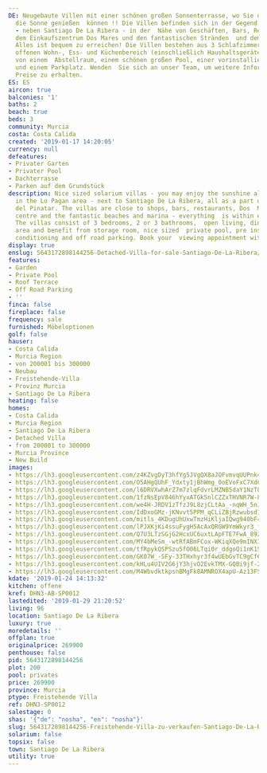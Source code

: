 ```yaml
---
DE: Neugebaute Villen mit einer schönen großen Sonnenterrasse, wo Sie den ganzen Tag
  die Sonne genießen  können !! Die Villen befinden sich in der Gegend von Dos Mares
  - neben Santiago De La Ribera - in der  Nähe von Geschäften, Bars, Restaurants,
  dem Einkaufszentrum Dos Mares und den fantastischen Stränden  und dem Jachthafen.
  Alles ist bequem zu erreichen! Die Villen bestehen aus 3 Schlafzimmern, 2 Bädern,  einem
  offenen Wohn-, Ess- und Küchenbereich (einschließlich Haushaltsgeräte) und profitieren
  von einem  Abstellraum, einem schönen großen Pool, einer vorinstallierten Klimaanlage
  und einem Parkplatz. Wenden  Sie sich an unser Team, um weitere Informationen und
  Preise zu erhalten.
ES: ES
aircon: true
balconies: '1'
baths: 2
beach: true
beds: 3
community: Murcia
costa: Costa Calida
created: '2019-01-17 14:20:05'
currency: null
defeatures:
- Privater Garten
- Privater Pool
- Dachterrasse
- Parken auf dem Grundstück
description: Nice sized solarium villas - you may enjoy the sunshine all day long!!  Located
  in the Lo Pagan area - next to Santiago De La Ribera, all as a part of  San Pedro
  del Pinatar. The villas are close to shops, bars, restaurants, Dos  Mares shopping
  centre and the fantastic beaches and marina - everything  is within easy reach!
  The villas consist of 3 bedrooms, 2 or 3 bathrooms,  open living, dining and kitchen
  area and benefit from storage room, nice sized  private pool, pre installed air
  conditioning and off road parking. Book your  viewing appointment with us.
display: true
enslug: 5643172898144256-Detached-Villa-for-sale-Santiago-De-La-Ribera/
features:
- Garden
- Private Pool
- Roof Terrace
- Off Road Parking
- ''
finca: false
fireplace: false
frequency: sale
furnished: Möbeloptionen
golf: false
hauser:
- Costa Calida
- Murcia Region
- von 200001 bis 300000
- Neubau
- Freistehende-Villa
- Provinz Murcia
- Santiago De La Ribera
heating: false
homes:
- Costa Calida
- Murcia Region
- Santiago De La Ribera
- Detached Villa
- from 200001 to 300000
- Murcia Province
- New Build
images:
- https://lh3.googleusercontent.com/z4KZvgDyT3hfYg5JVgQX8aJOFvmvqUUPnk4MGyrtxuPwvEbAyfzIHIAFLSyYggaq4nB-3-9JzLGQavPJw91pvA=w640-rj-e30-l100
- https://lh3.googleusercontent.com/O5AHgQUhF_Ydxty1jBhWmg_0oEVoFxC7XdCUeuvY95GiToQ7A_LTkIYbG7BP30vGCmfHLlatA9JxGJBefSJV=w640-rj-e30-l100
- https://lh3.googleusercontent.com/l6DRVXwhArZ7m7zlqFdvrLMZNB5daY1NzT0C71DVslifkfNrFoWepcUpZUhoMzLxI7fDrCEqThk6z-pGhsSw=w640-rj-e30-l100
- https://lh3.googleusercontent.com/1fzNsEpV846hYyxATGkSnlCZZxTHVNR7W-8NA6zULPq6qZFU6woZ7A2vWmRVDQxNT6oud2WXIw-pPK-mthgg=w640-rj-e30-l100
- https://lh3.googleusercontent.com/we4H-JRDV1zTfzJ9L8zjCLtAa_-nqWH_5nJ7df0a30PjBarLrhE7dYNIRhLBVhXnePGy1ZlwjbTwo75C9LjsnA=w640-rj-e30-l100
- https://lh3.googleusercontent.com/IdDxoGMz-jKNvvt5PPM_qCLiZBjRzwubsdIf1xvt8m_3WUUN_xEU5uX7vygV2P8-3eGXZM4Pj2I_W3LjaVJt=w640-rj-e30-l100
- https://lh3.googleusercontent.com/mitls_4KDugUhUxwTmzHiKljaIQwg940bF4uofmUl1zIXF5-o6vchmVfx9Y9qsa6lufiveJJUUtW95OghqE82w=w640-rj-e30-l100
- https://lh3.googleusercontent.com/lPJXKjKi4ssuFygH5AcAxQRGW9YmWkyr3_f8CWBIIRfrJ46ddaj81xSJQcCVkpg9MJPt_MvTnlSYMxGTmEMb=w640-rj-e30-l100
- https://lh3.googleusercontent.com/Q7U3LTzSGjG2HcxUC6uxtLApFTE7FwA_892wYie2-C1strJsaUj_fGbXDpF1wrQ1PJhm2r9bWqCQ_jjd-oaltA=w640-rj-e30-l100
- https://lh3.googleusercontent.com/MY4bMeSm_-wtRfABmFCox-WKiqXQe9mINXIRLQt1sTKZV5-9UgaiW0vhb3a4jgSCdVa2dN4koDTHDPUduGI6=w640-rj-e30-l100
- https://lh3.googleusercontent.com/tfRpykQSPSzu5fO06LTqi0r_ddgoQi1nK15vBLbMKExECcZ5X2AXN8wJVEZK99uOSgCZJCMnVLrPf3zG6Ax_=w640-rj-e30-l100
- https://lh3.googleusercontent.com/GK07W_-SFy-33THxhyr3f4wUEbGvTC9gCf6xx83QsHFMx5a-oCaaQ3KQBnGW4j9Rn7pSOA83FtRpX2pG1NzevQ=w640-rj-e30-l100
- https://lh3.googleusercontent.com/kHLu4UIV2G6jY3hjvO2EvkTMX-GQBi9jf-2kZ0GL9RRgMlbERS5Vbcf9swRkcZRRF_pBkw2vHQpQSo5YoBqs=w640-rj-e30-l100
- https://lh3.googleusercontent.com/M4WbvdktkpsnBMgFk8AMNROX4apU-Az13FSYeGNiA29GFb9VjVW4EWV7gGe8fUZSc1jQxzrmxoWwouL3RWg=w640-rj-e30-l100
kdate: '2019-01-24 14:13:32'
kitchen: offene
kref: DHN3-AB-SP0012
lastedited: '2019-01-29 21:20:52'
living: 96
location: Santiago De La Ribera
luxury: true
moredetails: ''
offplan: true
originalprice: 269900
penthouse: false
pid: 5643172898144256
plot: 200
pool: privates
price: 269900
province: Murcia
ptype: Freistehende Villa
ref: DHN3-SP0012
salestage: 0
shas: '{"de": "nosha", "en": "nosha"}'
slug: 5643172898144256-Freistehende-Villa-zu-verkaufen-Santiago-De-La-Ribera/
solarium: false
topsix: false
town: Santiago De La Ribera
utility: true
---
```

